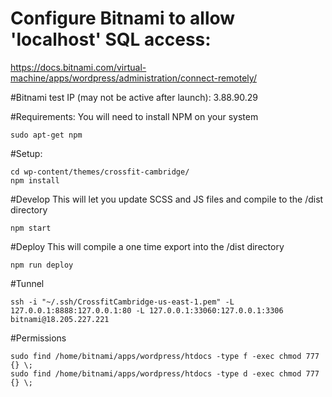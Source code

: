 # Configure Bitnami to allow 'localhost' SQL access:
https://docs.bitnami.com/virtual-machine/apps/wordpress/administration/connect-remotely/

#Bitnami test IP (may not be active after launch):
3.88.90.29

#Requirements:
You will need to install NPM on your system
```
sudo apt-get npm
```
#Setup:
```
cd wp-content/themes/crossfit-cambridge/
npm install
```
#Develop
This will let you update SCSS and JS files and compile to the /dist directory
```
npm start
```
#Deploy
This will compile a one time export into the /dist directory
```
npm run deploy
```
#Tunnel
```
ssh -i "~/.ssh/CrossfitCambridge-us-east-1.pem" -L 127.0.0.1:8888:127.0.0.1:80 -L 127.0.0.1:33060:127.0.0.1:3306 bitnami@18.205.227.221
```
#Permissions
```
sudo find /home/bitnami/apps/wordpress/htdocs -type f -exec chmod 777 {} \;
sudo find /home/bitnami/apps/wordpress/htdocs -type d -exec chmod 777 {} \;
```